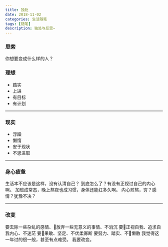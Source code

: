 ```yaml
---
title: 独处
date: 2018-11-02
categories: 生活随笔
tags: [随笔]
description: 独处与反思~
---
```


### 思索
你想要变成什么样的人？
<!--more-->
### 理想
* 踏实
* 上进
* 有目标
* 有计划
---
### 现实
* 浮躁
* 懒惰
* 安于现状
* 不思进取
---
### 身心疲惫
生活本不应该是这样，没有认清自己？
到底怎么了？有没有正视过自己的内心啊。
加班成常态，晚上熬夜也成习惯，身体还能扛多久啊。
内心煎熬，穷？感情？犹豫不决？

---
### 改变
要去除一些杂乱的感情、放弃一些无意义的事情、不消沉
要正视自我、追求自我内心、不迷茫
要果敢、坚定、不优柔寡断
要努力、踏实、不懒散
我觉得这一年过的很一般，甚至有点难受。
我要改变。




